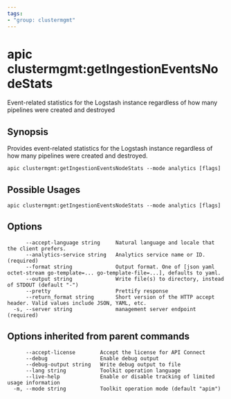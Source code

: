 ```yaml
---
tags:
- "group: clustermgmt"
---
```

# apic clustermgmt:getIngestionEventsNodeStats

Event-related statistics for the Logstash instance regardless of how many pipelines were created and destroyed

## Synopsis

Provides event-related statistics for the Logstash instance regardless of how many pipelines were created and destroyed.

```
apic clustermgmt:getIngestionEventsNodeStats --mode analytics [flags]
```

## Possible Usages

```
apic clustermgmt:getIngestionEventsNodeStats --mode analytics [flags]
```

## Options

```
      --accept-language string     Natural language and locale that the client prefers.
      --analytics-service string   Analytics service name or ID. (required)
      --format string              Output format. One of [json yaml octet-stream go-template=... go-template-file=...], defaults to yaml.
      --output string              Write file(s) to directory, instead of STDOUT (default "-")
      --pretty                     Prettify response
      --return_format string       Short version of the HTTP accept header. Valid values include JSON, YAML, etc.
  -s, --server string              management server endpoint (required)
```

## Options inherited from parent commands

```
      --accept-license        Accept the license for API Connect
      --debug                 Enable debug output
      --debug-output string   Write debug output to file
      --lang string           Toolkit operation language
      --live-help             Enable or disable tracking of limited usage information
  -m, --mode string           Toolkit operation mode (default "apim")
```

